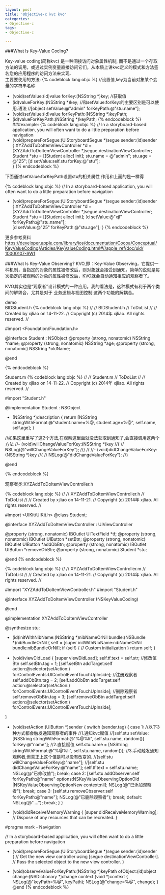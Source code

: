```yaml
---
layout: post
title: 'Objective-c kvc kvo'
categories:
- Objective-c
tags:
- Objective-c

---
```

###What Is Key-Value Coding?  


Key-value coding(简称kvc) 是一种间接访问对象属性机制,
而不是通过一个存取方法的调用，或通过实例变量直接访问它们。从本质上讲kvc定义的模式和方法签名您的应用程序的访问方法来实现.  
主要要使用的方法:
{% codeblock lang:objc %}
//设置值,key为当前对象某个变量的字符串名称
- (void)setValue:(id)value forKey:(NSString *)key;
//获取值
- (id)valueForKey:(NSString *)key;
//和setValue:forKey:的主要区别是可以使用.语法
//[object setValue:@"admin" forKeyPath:@"stu.name"];
- (void)setValue:(id)value forKeyPath:(NSString *)keyPath;
- (id)valueForKeyPath:(NSString *)keyPath;
{% endcodeblock %}  
###example:
{% codeblock lang:objc %}
// In a storyboard-based application, you will often want to do a little preparation before navigation
- (void)prepareForSegue:(UIStoryboardSegue *)segue sender:(id)sender
{
    XYZAddToDoItemViewController *d = (XYZAddToDoItemViewController *)segue.destinationViewController;
    Student *stu = [[Student alloc] init];
    stu.name = @"admin";
    stu.age = @"25";
    [d setValue:self.stu forKey:@"stu"];    
}
{% endcodeblock %}

下面通过setValue:forKeyPath设置stu的相关属性
作用和上面的是一样得

{% codeblock lang:objc %}
// In a storyboard-based application, you will often want to do a little preparation before navigation
- (void)prepareForSegue:(UIStoryboardSegue *)segue sender:(id)sender
{
    XYZAddToDoItemViewController *d = (XYZAddToDoItemViewController *)segue.destinationViewController;
    Student *stu = [[Student alloc] init];
    [d setValue:@"xjl" forKeyPath:@"stu.name"];    
    [d setValue:@"25" forKeyPath:@"stu.age"];
}
{% endcodeblock %}

更多参考资料
[https://developer.apple.com/library/ios/documentation/Cocoa/Conceptual/  KeyValueCoding/Articles/KeyValueCoding.html#//apple_ref/doc/uid/  10000107-SW1](https://developer.apple.com/library/ios/documentation/Cocoa/Conceptual/KeyValueCoding/Articles/KeyValueCoding.html#//apple_ref/doc/uid10000107-SW1)


###What Is Key-Value Observing?
KVO,即：Key-Value Observing，它提供一种机制，当指定的对象的属性被修改后，则对象就会接受到通知。简单的说就是每次指定的被观察的对象的属性被修改后，KVO就会自动通知相应的观察者了。

KVO其实也是“观察者”设计模式的一种应用。我的看法是，这种模式有利于两个类间的解耦合，尤其是对于 业务逻辑与视图控制 这两个功能的解耦合。

demo  
BIDStudent.h
{% codeblock lang:objc %}
//
//  BIDStudent.h
//  ToDoList
//
//  Created by xjliao on 14-11-22.
//  Copyright (c) 2014年 xjliao. All rights reserved.
//

#import <Foundation/Foundation.h>

@interface Student : NSObject
@property (strong, nonatomic) NSString *name;
@property (strong, nonatomic) NSString *age;
@property (strong, nonatomic) NSString *oldName;

@end

{% endcodeblock %}


Student.m
{% codeblock lang:objc %}
//
//  Student.m
//  ToDoList
//
//  Created by xjliao on 14-11-22.
//  Copyright (c) 2014年 xjliao. All rights reserved.
//

#import "Student.h"

@implementation Student : NSObject

- (NSString *)description
{
    return [NSString stringWithFormat:@"student.name=%@, student.age=%@", self.name, self.age];
}

//如果这里重写了这2个方法,在观察这里面就没法获取到通知了,会直接调用这两个方法
//- (void)willChangeValueForKey:(NSString *)key
//{
//    NSLog(@"willChangeValueForKey");
//}
//
//- (void)didChangeValueForKey:(NSString *)key
//{
//    NSLog(@"didChangeValueForKey");
//}

@end

{% endcodeblock %}

观察者类:XYZAddToDoItemViewController.h

{% codeblock lang:objc %}
//
//  XYZAddToDoItemViewController.h
//  ToDoList
//
//  Created by xjliao on 14-11-21.
//  Copyright (c) 2014年 xjliao. All rights reserved.
//

#import <UIKit/UIKit.h>
@class Student;

@interface XYZAddToDoItemViewController : UIViewController

@property (strong, nonatomic) IBOutlet UITextField *tf;
@property (strong, nonatomic) IBOutlet UIButton *setBtn;
@property (strong, nonatomic) IBOutlet UIButton *addObBtn;
@property (strong, nonatomic) IBOutlet UIButton *removeObBtn;
@property (strong, nonatomic) Student *stu;

@end
{% endcodeblock %}

{% codeblock lang:objc %}
//
//  XYZAddToDoItemViewController.m
//  ToDoList
//
//  Created by xjliao on 14-11-21.
//  Copyright (c) 2014年 xjliao. All rights reserved.
//

#import "XYZAddToDoItemViewController.h"
#import "Student.h"

@interface XYZAddToDoItemViewController (NSKeyValueCoding)


@end

@implementation XYZAddToDoItemViewController

@synthesize stu;

- (id)initWithNibName:(NSString *)nibNameOrNil bundle:(NSBundle *)nibBundleOrNil
{
    self = [super initWithNibName:nibNameOrNil bundle:nibBundleOrNil];
    if (self) {
        // Custom initialization
    }
    return self;
}

- (void)viewDidLoad
{
    [super viewDidLoad];
    self.tf.text = self.str;
    //修改值Btn
    self.setBtn.tag = 1;
    [self.setBtn addTarget:self action:@selector(setAction:) forControlEvents:UIControlEventTouchUpInside];
    //注册观察者
    self.addObBtn.tag = 2;
    [self.addObBtn addTarget:self action:@selector(setAction:) forControlEvents:UIControlEventTouchUpInside];
    //删除观察者
    self.removeObBtn.tag = 3;
    [self.removeObBtn addTarget:self action:@selector(setAction:) forControlEvents:UIControlEventTouchUpInside];
    
}

- (void)setAction:(UIButton *)sender
{
    switch (sender.tag) {
        case 1:
        	 //以下3种方式都会触发通知观察者的事件
            //1.通知kvc赋值
            //[self.stu setValue:[NSString stringWithFormat:@"%@%li", self.stu.name, random()] forKey:@"name"];
            //2.直接赋值
            self.stu.name = [NSString stringWithFormat:@"%@%li", self.stu.name, random()];
            //3.手动触发通知观察者,但真正上这个值是可以没有改变的.
            //[self.stu willChangeValueForKey:@"name"];
            //[self.stu didChangeValueForKey:@"name"];
            self.tf.text = self.stu.name;
            NSLog(@"已修改值");
            break;
        case 2:
            [self.stu addObserver:self forKeyPath:@"name" options:NSKeyValueObservingOptionOld
             |NSKeyValueObservingOptionNew context:nil];
            NSLog(@"已添加观察者");
            break;
        case 3:
            [self.stu removeObserver:self forKeyPath:@"name"];
            NSLog(@"已删除观察者");
            break;
        default:
            NSLog(@"....");
            break;
    }
}

- (void)didReceiveMemoryWarning
{
    [super didReceiveMemoryWarning];
    // Dispose of any resources that can be recreated.
}

#pragma mark - Navigation

// In a storyboard-based application, you will often want to do a little preparation before navigation
- (void)prepareForSegue:(UIStoryboardSegue *)segue sender:(id)sender
{
    // Get the new view controller using [segue destinationViewController].
    // Pass the selected object to the new view controller.
}


- (void)observeValueForKeyPath:(NSString *)keyPath ofObject:(id)object change:(NSDictionary *)change context:(void *)context
{
    NSLog(@"keyPath=%@", keyPath);
    NSLog(@"change=%@", change);
}
@end
{% endcodeblock %}

